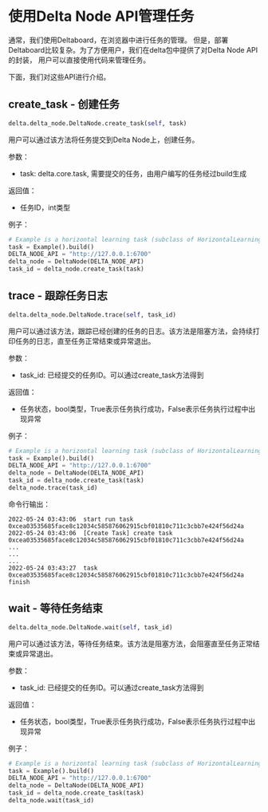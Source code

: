 # 使用Delta Node API管理任务

通常，我们使用Deltaboard，在浏览器中进行任务的管理。
但是，部署Deltaboard比较复杂。为了方便用户，我们在delta包中提供了对Delta Node API的封装，
用户可以直接使用代码来管理任务。

下面，我们对这些API进行介绍。

## create_task - 创建任务

```python
delta.delta_node.DeltaNode.create_task(self, task)
```

用户可以通过该方法将任务提交到Delta Node上，创建任务。

参数：

* task: delta.core.task, 需要提交的任务，由用户编写的任务经过build生成

返回值：

* 任务ID，int类型

例子：

```python
# Example is a horizontal learning task (subclass of HorizontalLearning) or a horizontal analytics task (subclass of HorizontalAnalytics)
task = Example().build()
DELTA_NODE_API = "http://127.0.0.1:6700"
delta_node = DeltaNode(DELTA_NODE_API)
task_id = delta_node.create_task(task)
```

## trace - 跟踪任务日志

```python
delta.delta_node.DeltaNode.trace(self, task_id)
```

用户可以通过该方法，跟踪已经创建的任务的日志。该方法是阻塞方法，会持续打印任务的日志，直至任务正常结束或异常退出。

参数：

* task_id: 已经提交的任务ID。可以通过create_task方法得到

返回值：

* 任务状态，bool类型，True表示任务执行成功，False表示任务执行过程中出现异常

例子：

```python
# Example is a horizontal learning task (subclass of HorizontalLearning) or a horizontal analytics task (subclass of HorizontalAnalytics)
task = Example().build()
DELTA_NODE_API = "http://127.0.0.1:6700"
delta_node = DeltaNode(DELTA_NODE_API)
task_id = delta_node.create_task(task)
delta_node.trace(task_id)
```

命令行输出：

```
2022-05-24 03:43:06  start run task 0xcea03535685face8c12034c585876062915cbf01810c711c3cbb7e424f56d24a
2022-05-24 03:43:06  [Create Task] create task 0xcea03535685face8c12034c585876062915cbf01810c711c3cbb7e424f56d24a
...
...
...
2022-05-24 03:43:27  task 0xcea03535685face8c12034c585876062915cbf01810c711c3cbb7e424f56d24a finish
```

## wait - 等待任务结束

```python
delta.delta_node.DeltaNode.wait(self, task_id)
```

用户可以通过该方法，等待任务结束。该方法是阻塞方法，会阻塞直至任务正常结束或异常退出。

参数：

* task_id: 已经提交的任务ID。可以通过create_task方法得到

返回值：

* 任务状态，bool类型，True表示任务执行成功，False表示任务执行过程中出现异常

例子：

```python
# Example is a horizontal learning task (subclass of HorizontalLearning) or a horizontal analytics task (subclass of HorizontalAnalytics)
task = Example().build()
DELTA_NODE_API = "http://127.0.0.1:6700"
delta_node = DeltaNode(DELTA_NODE_API)
task_id = delta_node.create_task(task)
delta_node.wait(task_id)
```